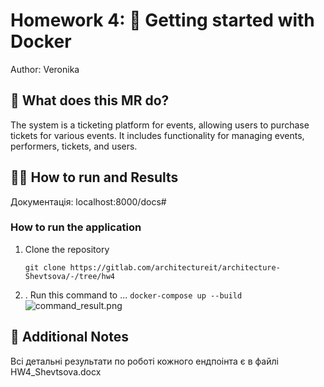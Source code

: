 # Homework 4: 🐳 Getting started with Docker

Author: Veronika

## 📝 What does this MR do?

The system is a ticketing platform for events, allowing users to purchase tickets for various events. It includes functionality for managing events, performers, tickets, and users.

## 🏃‍♂️ How to run and Results

Документація: localhost:8000/docs#

### How to run the application


1. Clone the repository

   `git clone https://gitlab.com/architectureit/architecture-Shevtsova/-/tree/hw4`

2. . Run this command to ...
   `docker-compose up --build`
   ![command_result.png](https://gitlab.com/architectureit/architecture-Shevtsova/-/blob/hw4/2.png)

## 🎀 Additional Notes

Всі детальні результати по роботі кожного ендпоінта є в файлі HW4_Shevtsova.docx
